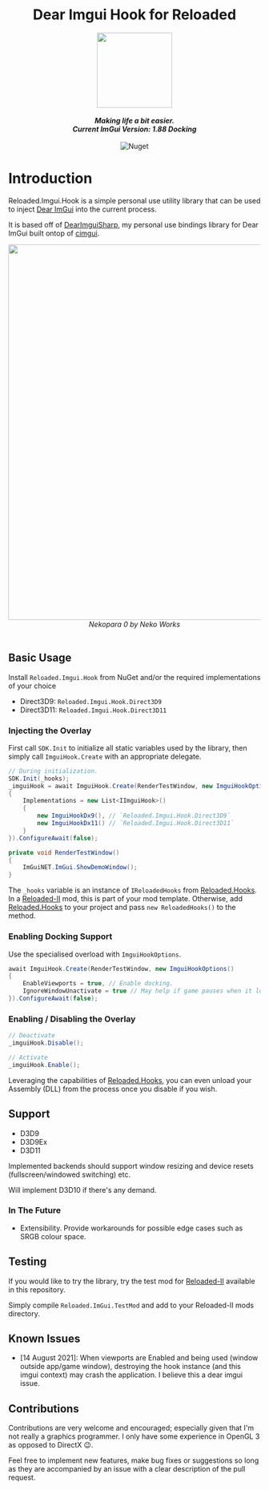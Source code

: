 <div align="center">
	<h1>Dear Imgui Hook for Reloaded</h1>
	<img src="https://i.imgur.com/BjPn7rU.png" width="150" align="center" />
	<br/> <br/>
	<strong><i>Making life a bit easier.</i></strong><br/>
	<strong><i>Current ImGui Version: 1.88 Docking</i></strong><br/><br/>
	<img alt="Nuget" src="https://img.shields.io/nuget/v/Reloaded.Imgui.Hook">
	<br/>
</div>

# Introduction


Reloaded.Imgui.Hook is a simple personal use utility library that can be used to inject [Dear ImGui](https://github.com/ocornut/imgui) into the current process. 

It is based off of [DearImguiSharp](https://github.com/Sewer56/DearImguiSharp), my personal use bindings library for Dear ImGui built ontop of [cimgui](https://github.com/cimgui/cimgui).

<div align="center">
	<img src="./Images/Nepkopara.png" width="750" align="center" />
	<br/> 
	<i>Nekopara 0 by Neko Works</i>
	<br/> <br/>
</div>


## Basic Usage

Install `Reloaded.Imgui.Hook` from NuGet and/or the required implementations of your choice 
- Direct3D9: `Reloaded.Imgui.Hook.Direct3D9`
- Direct3D11: `Reloaded.Imgui.Hook.Direct3D11`

### Injecting the Overlay

First call `SDK.Init` to initialize all static variables used by the library, then simply call `ImguiHook.Create` with an appropriate delegate. 

```csharp
// During initialization.
SDK.Init(_hooks);
_imguiHook = await ImguiHook.Create(RenderTestWindow, new ImguiHookOptions()
{
	Implementations = new List<IImguiHook>()
    {
        new ImguiHookDx9(), // `Reloaded.Imgui.Hook.Direct3D9`
        new ImguiHookDx11() // `Reloaded.Imgui.Hook.Direct3D11`
    }
}).ConfigureAwait(false);

private void RenderTestWindow()
{
	ImGuiNET.ImGui.ShowDemoWindow();
}
```

The `_hooks` variable is an instance of `IReloadedHooks` from [Reloaded.Hooks](https://github.com/Reloaded-Project/Reloaded.Hooks). In a [Reloaded-II](https://github.com/Reloaded-Project/Reloaded-II) mod, this is part of your mod template. Otherwise, add [Reloaded.Hooks](https://github.com/Reloaded-Project/Reloaded.Hooks) to your project and pass `new ReloadedHooks()` to the method.

### Enabling Docking Support
Use the specialised overload with `ImguiHookOptions`.

```csharp
await ImguiHook.Create(RenderTestWindow, new ImguiHookOptions()
{
    EnableViewports = true, // Enable docking.
    IgnoreWindowUnactivate = true // May help if game pauses when it loses focus.
}).ConfigureAwait(false);
```

### Enabling / Disabling the Overlay

```csharp
// Deactivate
_imguiHook.Disable();

// Activate
_imguiHook.Enable();
```
Leveraging  the capabilities of [Reloaded.Hooks](https://github.com/Reloaded-Project/Reloaded.Hooks), you can even unload your Assembly (DLL) from the process once you disable if you wish.

## Support
- D3D9
- D3D9Ex 
- D3D11

Implemented backends should support window resizing and device resets (fullscreen/windowed switching) etc.

Will implement D3D10 if there's any demand.

### In The Future
- Extensibility. Provide workarounds for possible edge cases such as SRGB colour space.

## Testing
If you would like to try the library, try the test mod for [Reloaded-II](https://github.com/Reloaded-Project/Reloaded-II) available in this repository.

Simply compile `Reloaded.ImGui.TestMod` and add to your Reloaded-II mods directory.

## Known Issues
- [14 August 2021]: When viewports are Enabled and being used (window outside app/game window), destroying the hook instance (and this imgui context) may crash the application. I believe this a dear imgui issue.

## Contributions
Contributions are very welcome and encouraged; especially given that I'm not really a graphics programmer. I only have some experience in OpenGL 3 as opposed to DirectX 😉. 

Feel free to implement new features, make bug fixes or suggestions so long as they are accompanied by an issue with a clear description of the pull request.
